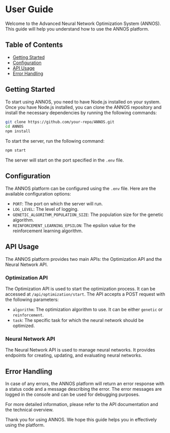 # User Guide

Welcome to the Advanced Neural Network Optimization System (ANNOS). This guide will help you understand how to use the ANNOS platform.

## Table of Contents

- [Getting Started](#getting-started)
- [Configuration](#configuration)
- [API Usage](#api-usage)
- [Error Handling](#error-handling)

## Getting Started

To start using ANNOS, you need to have Node.js installed on your system. Once you have Node.js installed, you can clone the ANNOS repository and install the necessary dependencies by running the following commands:

```bash
git clone https://github.com/your-repo/ANNOS.git
cd ANNOS
npm install
```

To start the server, run the following command:

```bash
npm start
```

The server will start on the port specified in the `.env` file.

## Configuration

The ANNOS platform can be configured using the `.env` file. Here are the available configuration options:

- `PORT`: The port on which the server will run.
- `LOG_LEVEL`: The level of logging.
- `GENETIC_ALGORITHM_POPULATION_SIZE`: The population size for the genetic algorithm.
- `REINFORCEMENT_LEARNING_EPSILON`: The epsilon value for the reinforcement learning algorithm.

## API Usage

The ANNOS platform provides two main APIs: the Optimization API and the Neural Network API.

### Optimization API

The Optimization API is used to start the optimization process. It can be accessed at `/api/optimization/start`. The API accepts a POST request with the following parameters:

- `algorithm`: The optimization algorithm to use. It can be either `genetic` or `reinforcement`.
- `task`: The specific task for which the neural network should be optimized.

### Neural Network API

The Neural Network API is used to manage neural networks. It provides endpoints for creating, updating, and evaluating neural networks.

## Error Handling

In case of any errors, the ANNOS platform will return an error response with a status code and a message describing the error. The error messages are logged in the console and can be used for debugging purposes.

For more detailed information, please refer to the API documentation and the technical overview.

Thank you for using ANNOS. We hope this guide helps you in effectively using the platform.
